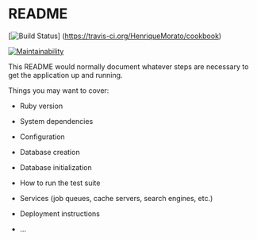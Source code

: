 # README

[![Build Status](https://travis-ci.org/HenriqueMorato/cookbook.svg?branch=master)]
(https://travis-ci.org/HenriqueMorato/cookbook)

[![Maintainability](https://api.codeclimate.com/v1/badges/f9d1b5cf3059a60fc062/maintainability)](https://codeclimate.com/github/HenriqueMorato/cookbook/maintainability)

This README would normally document whatever steps are necessary to get the
application up and running.

Things you may want to cover:

* Ruby version

* System dependencies

* Configuration

* Database creation

* Database initialization

* How to run the test suite

* Services (job queues, cache servers, search engines, etc.)

* Deployment instructions

* ...
